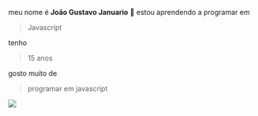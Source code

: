 meu nome é **João Gustavo Januario** :cowboy_hat_face:
estou aprendendo a programar em
> Javascript

tenho 
>  15 anos

gosto muito de 
> programar em javascript 

![](	https://img.shields.io/badge/JavaScript-323330?style=for-the-badge&logo=javascript&logoColor=F7DF1E)
